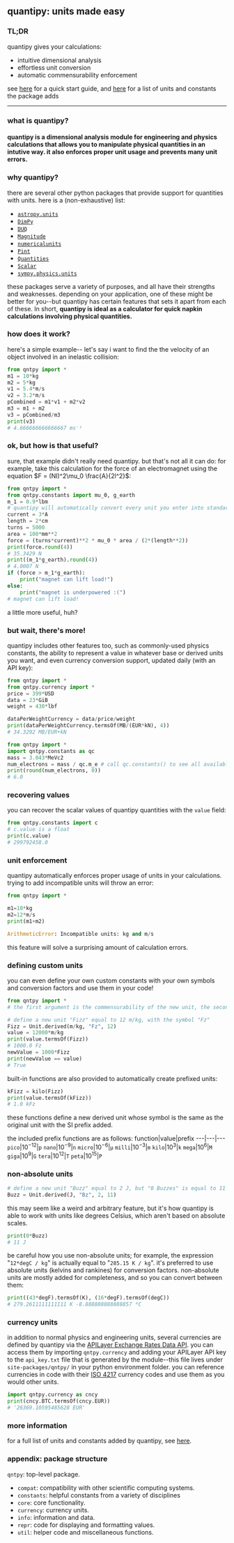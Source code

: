 ## quantipy: units made easy
### TL;DR
quantipy gives your calculations:
- intuitive dimensional analysis
- effortless unit conversion
- automatic commensurability enforcement

see [here](https://github.com/itsmiir/qpy/blob/main/doc/quick-start.md) for a quick start guide, and [here](https://github.com/itsmiir/qpy/blob/main/doc/units.md) for a list of units and constants the package adds

---
### what is quantipy?

#### quantipy is a dimensional analysis module for engineering and physics calculations that allows you to manipulate physical quantities in an intutive way. it also enforces proper unit usage and prevents many unit errors.

### why quantipy?
there are several other python packages that provide support for quantities with units. here is a (non-exhaustive) list:
- [`astropy.units`](https://docs.astropy.org/en/latest/units)
- [`DimPy`](http://www.inference.org.uk/db410/)
- [`DUQ`](https://github.com/AAriam/duq)
- [`Magnitude`](https://juanreyero.com/open/magnitude/)
- [`numericalunits`](https://github.com/sbyrnes321/numericalunits)
- [`Pint`](https://pint.readthedocs.io/en/stable/index.html)
- [`Quantities`](https://python-quantities.readthedocs.io/en/latest/index.html)
- [`Scalar`](http://russp.us/scalar-guide.htm)
- [`sympy.physics.units`](https://docs.sympy.org/latest/modules/physics/units/index.html)

these packages serve a variety of purposes, and all have their strengths and weaknesses. depending on your application, one of these might be better for you--but quantipy has certain features that sets it apart from each of these. In short, **quantipy is ideal as a calculator for quick napkin calculations involving physical quantities.**
### how does it work?

here's a simple example-- let's say i want to find the the velocity of an object involved in an inelastic collision:
```py
from qntpy import *
m1 = 10*kg
m2 = 5*kg
v1 = 5.4*m/s
v2 = 3.2*m/s
pCombined = m1*v1 + m2*v2
m3 = m1 + m2
v3 = pCombined/m3
print(v3)
# 4.666666666666667 ms⁻¹
```
### ok, but how is that useful?

sure, that example didn't really need quantipy. but that's not all it can do: for example, take this calculation for the force of an electromagnet using the equation $F = (NI)^2\mu_0 \frac{A}{2l^2}$:
```py
from qntpy import *
from qntpy.constants import mu_0, g_earth
m_1 = 0.9*lbm
# quantipy will automatically convert every unit you enter into standard (SI) units
current = 3*A
length = 2*cm
turns = 5000
area = 100*mm**2
force = (turns*current)**2 * mu_0 * area / (2*(length**2))
print(force.round(4))
# 35.3429 N
print((m_1*g_earth).round(4))
# 4.0007 N
if (force > m_1*g_earth):
    print("magnet can lift load!")
else:
    print("magnet is underpowered :(")
# magnet can lift load!
```
a little more useful, huh?

### but wait, there's more!

quantipy includes other features too, such as commonly-used physics constants, the ability to represent a value in whatever base or derived units you want, and even currency conversion support, updated daily (with an API key):
```py
from qntpy import *
from qntpy.currency import *
price = 399*USD
data = 23*GiB
weight = 430*lbf

dataPerWeightCurrency = data/price/weight
print(dataPerWeightCurrency.termsOf(MB/(EUR*kN), 4))
# 34.3292 MB/EUR•kN
```
```py
from qntpy import *
import qntpy.constants as qc
mass = 3.043*MeVc2
num_electrons = mass / qc.m_e # call qc.constants() to see all available constants
print(round(num_electrons, 0))
# 6.0
```
### recovering values
you can recover the scalar values of quantipy quantities with the `value` field:
```py
from qntpy.constants import c
# c.value is a float
print(c.value)
# 299792458.0
```
### unit enforcement
quantipy automatically enforces proper usage of units in your calculations. trying to add incompatible units will throw an error:
```py
from qntpy import *

m1=10*kg
m2=12*m/s
print(m1+m2)

ArithmeticError: Incompatible units: kg and m/s
```
this feature will solve a surprising amount of calculation errors.
### defining custom units
you can even define your own custom constants with your own symbols and conversion factors and use them in your code!
```py
from qntpy import *
# the first argument is the commensurability of the new unit, the second is its unit symbol, the third is its value

# define a new unit "Fizz" equal to 12 m/kg, with the symbol "Fz"
Fizz = Unit.derived(m/kg, "Fz", 12)
value = 12000*m/kg
print(value.termsOf(Fizz))
# 1000.0 Fz
newValue = 1000*Fizz
print(newValue == value)
# True

```
built-in functions are also provided to automatically create prefixed units:
```py
kFizz = kilo(Fizz)
print(value.termsOf(kFizz))
# 1.0 kFz
```
these functions define a new derived unit whose symbol is the same as the original unit with the SI prefix added.

the included prefix functions are as follows:
function|value|prefix
---|---|---
`pico`|$10^{-12}{}$|`p`
`nano`|$10^{-9}{}$|`n`
`micro`|$10^{-6}{}$|`μ`
`milli`|$10^{-3}{}$|`m`
`kilo`|$10^{3}{}$|`k`
`mega`|$10^{6}{}$|`M`
`giga`|$10^{9}{}$|`G`
`tera`|$10^{12}{}$|`T`
`peta`|$10^{15}{}$|`P`

### non-absolute units
```py
# define a new unit "Buzz" equal to 2 J, but "0 Buzzes" is equal to 11 J.
Buzz = Unit.derived(J, "Bz", 2, 11)
```
this may seem like a weird and arbitrary feature, but it's how quantipy is able to work with units like degrees Celsius, which aren't based on absolute scales.
```py
print(0*Buzz)
# 11 J
```
be careful how you use non-absolute units; for example, the expression "`12*degC / kg`" is actually equal to "`285.15 K / kg`". it's preferred to use absolute units (kelvins and rankines) for conversion factors. non-absolute units are mostly added for completeness, and so you can convert between them:
```py
print((43*degF).termsOf(K), (16*degF).termsOf(degC))
# 279.2611111111111 K -8.888888888888857 ⁰C
```
### currency units
in addition to normal physics and engineering units, several currencies are defined by quantipy via the [APILayer Exchange Rates Data API](https://apilayer.com/marketplace/exchangerates_data-api). you can access them by importing `qntpy.currency` and adding your APILayer API key to the `api_key.txt` file that is generated by the module--this file lives under `site-packages/qntpy/` in your python environment folder. you can reference currencies in code with their [ISO 4217](https://en.wikipedia.org/wiki/ISO_4217) currency codes and use them as you would other units.
```py
import qntpy.currency as cncy
print(cncy.BTC.termsOf(cncy.EUR))
# '26369.10595485628 EUR'
```
### more information

for a full list of units and constants added by quantipy, see [here](https://github.com/itsmiir/qpy/blob/main/doc/units.md).

### appendix: package structure


`qntpy`: top-level package.
- `compat`: compatibility with other scientific computing systems.
- `constants`: helpful constants from a variety of disciplines
- `core`: core functionality.
- `currency`: currency units.
- `info`: information and data.
- `repr`: code for displaying and formatting values.
- `util`: helper code and miscellaneous functions.